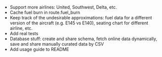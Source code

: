 * Support more airlines: United, Southwest, Delta, etc.
* Cache fuel burn in route.fuel_burn
* Keep track of the undesirable approximations: fuel data for a different version of the aircraft (e.g. E145 vs E140), seating chart for different airline, etc.
* Add real tests
* Database stuff: create and share schema, fetch online data dynamically, save and share manually curated data by CSV
* Add usage guide to README

